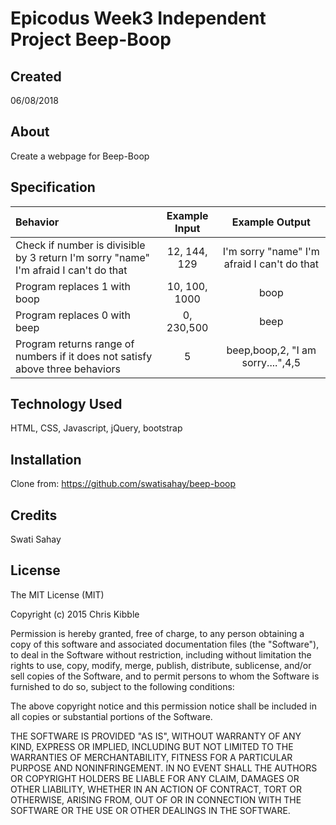 # Epicodus Week3 Independent Project Beep-Boop

## Created

06/08/2018

## About

Create a webpage for Beep-Boop

## Specification


|Behavior|Example Input|Example Output|
|:--------|:-------------:|:--------------:|
|Check if number is divisible by 3 return I'm sorry "name" I'm afraid I can't do that|12, 144, 129|I'm sorry "name" I'm afraid I can't do that
|Program replaces 1 with boop |10, 100, 1000|boop
|Program replaces 0 with beep |0, 230,500|beep
|Program returns range of numbers if it does not satisfy above three behaviors |5|beep,boop,2, "I am sorry....",4,5


## Technology Used

HTML, CSS, Javascript, jQuery, bootstrap

## Installation
Clone from: https://github.com/swatisahay/beep-boop

## Credits
Swati Sahay

## License

The MIT License (MIT)

Copyright (c) 2015 Chris Kibble

Permission is hereby granted, free of charge, to any person obtaining a copy of this software and associated documentation files (the "Software"), to deal in the Software without restriction, including without limitation the rights to use, copy, modify, merge, publish, distribute, sublicense, and/or sell copies of the Software, and to permit persons to whom the Software is furnished to do so, subject to the following conditions:

The above copyright notice and this permission notice shall be included in all copies or substantial portions of the Software.

THE SOFTWARE IS PROVIDED "AS IS", WITHOUT WARRANTY OF ANY KIND, EXPRESS OR IMPLIED, INCLUDING BUT NOT LIMITED TO THE WARRANTIES OF MERCHANTABILITY, FITNESS FOR A PARTICULAR PURPOSE AND NONINFRINGEMENT. IN NO EVENT SHALL THE AUTHORS OR COPYRIGHT HOLDERS BE LIABLE FOR ANY CLAIM, DAMAGES OR OTHER LIABILITY, WHETHER IN AN ACTION OF CONTRACT, TORT OR OTHERWISE, ARISING FROM, OUT OF OR IN CONNECTION WITH THE SOFTWARE OR THE USE OR OTHER DEALINGS IN THE SOFTWARE.
